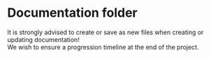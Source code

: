 # Documentation folder

It is strongly advised to create or save as new files when creating or updating documentation!  
We wish to ensure a progression timeline at the end of the project.
